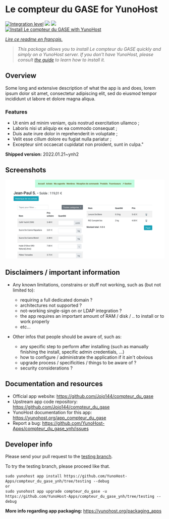 <!--
N.B.: This README was automatically generated by https://github.com/YunoHost/apps/tree/master/tools/README-generator
It shall NOT be edited by hand.
-->

# Le compteur du GASE for YunoHost

[![Integration level](https://dash.yunohost.org/integration/compteur_du_gase.svg)](https://dash.yunohost.org/appci/app/compteur_du_gase) ![](https://ci-apps.yunohost.org/ci/badges/compteur_du_gase.status.svg) ![](https://ci-apps.yunohost.org/ci/badges/compteur_du_gase.maintain.svg)  
[![Install Le compteur du GASE with YunoHost](https://install-app.yunohost.org/install-with-yunohost.svg)](https://install-app.yunohost.org/?app=compteur_du_gase)

*[Lire ce readme en français.](./README_fr.md)*

> *This package allows you to install Le compteur du GASE quickly and simply on a YunoHost server.
If you don't have YunoHost, please consult [the guide](https://yunohost.org/#/install) to learn how to install it.*

## Overview

Some long and extensive description of what the app is and does, lorem ipsum dolor sit amet, consectetur adipiscing elit, sed do eiusmod tempor incididunt ut labore et dolore magna aliqua.

### Features

- Ut enim ad minim veniam, quis nostrud exercitation ullamco ;
- Laboris nisi ut aliquip ex ea commodo consequat ;
- Duis aute irure dolor in reprehenderit in voluptate ;
- Velit esse cillum dolore eu fugiat nulla pariatur ;
- Excepteur sint occaecat cupidatat non proident, sunt in culpa."


**Shipped version:** 2022.01.21~ynh2



## Screenshots

![](./doc/screenshots/Screenshot_2021-12-26_Le-compteur-du-GASE.png)

## Disclaimers / important information

* Any known limitations, constrains or stuff not working, such as (but not limited to):
    * requiring a full dedicated domain ?
    * architectures not supported ?
    * not-working single-sign on or LDAP integration ?
    * the app requires an important amount of RAM / disk / .. to install or to work properly
    * etc...

* Other infos that people should be aware of, such as:
    * any specific step to perform after installing (such as manually finishing the install, specific admin credentials, ...)
    * how to configure / administrate the application if it ain't obvious
    * upgrade process / specificities / things to be aware of ?
    * security considerations ?

## Documentation and resources

* Official app website: https://github.com/Jojo144/compteur_du_gase
* Upstream app code repository: https://github.com/Jojo144/compteur_du_gase
* YunoHost documentation for this app: https://yunohost.org/app_compteur_du_gase
* Report a bug: https://github.com/YunoHost-Apps/compteur_du_gase_ynh/issues

## Developer info

Please send your pull request to the [testing branch](https://github.com/YunoHost-Apps/compteur_du_gase_ynh/tree/testing).

To try the testing branch, please proceed like that.
```
sudo yunohost app install https://github.com/YunoHost-Apps/compteur_du_gase_ynh/tree/testing --debug
or
sudo yunohost app upgrade compteur_du_gase -u https://github.com/YunoHost-Apps/compteur_du_gase_ynh/tree/testing --debug
```

**More info regarding app packaging:** https://yunohost.org/packaging_apps